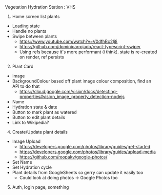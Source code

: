 Vegetation Hydration Station : VHS

1. Home screen list plants

- Loading state
- Handle no plants
- Swipe between plants
  - https://www.youtube.com/watch?v=V0dfhBc2lj8
  - https://github.com/dominicarrojado/react-typescript-swiper
  - Using refs because it's more performant (i think). state is re-created on render, ref persists

2. Plant Card

- Image
- BackgroundColour based off plant image colour composition, find an API to do that
  - https://cloud.google.com/vision/docs/detecting-properties#vision_image_property_detection-nodejs
- Name
- Hydration state & date
- Button to mark plant as watered
- Button to edit plant details
- Link to Wikipedia?

4. Create/Update plant details

- Image Upload
  - https://developers.google.com/photos/library/guides/get-started
  - https://developers.google.com/photos/library/guides/upload-media
  - https://github.com/roopakv/google-photos/
- Set Name
- Set Hydration cycle
- Plant details from GoogleSheets so gerry can update it easily too
  - Could look at doing photos -> Google Photos too

5. Auth, login page, something
